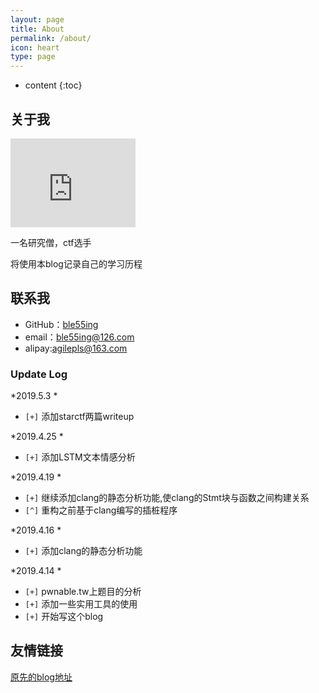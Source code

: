 ```yaml
---
layout: page
title: About
permalink: /about/
icon: heart
type: page
---
```


* content
{:toc}

## 关于我

<iframe src="https://githubbadge.appspot.com/ble55ing?s=1" style="border: 0;height: 142px;width: 200px;overflow: hidden;" frameBorder="0"></iframe>

一名研究僧，ctf选手

将使用本blog记录自己的学习历程

## 联系我

* GitHub：[ble55ing](https://github.com/ble55ing)
* email：ble55ing@126.com
* alipay:agilepls@163.com

### Update Log

*2019.5.3 *
* `[+]` 添加starctf两篇writeup

*2019.4.25 *
* `[+]` 添加LSTM文本情感分析

*2019.4.19 *
* `[+]` 继续添加clang的静态分析功能,使clang的Stmt块与函数之间构建关系
* `[^]` 重构之前基于clang编写的插桩程序

*2019.4.16 *
* `[+]` 添加clang的静态分析功能

*2019.4.14 *
* `[+]` pwnable.tw上题目的分析
* `[+]` 添加一些实用工具的使用
* `[+]` 开始写这个blog

## 友情链接

[原先的blog地址](https://github.com/ble55ing)

